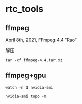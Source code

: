 # rtc_tools

## ffmpeg

April 8th, 2021, FFmpeg 4.4 "Rao"

解压
```
tar -xf ffmpeg-4.4.tar.xz
```

## ffmpeg+gpu

```
watch -n 1 nvidia-smi
```

```
nvidia-smi topo -m
```
